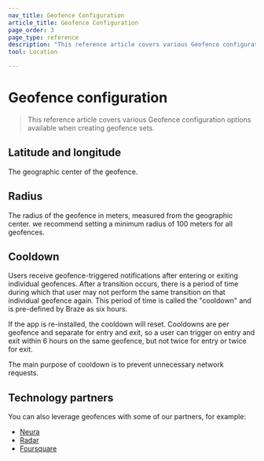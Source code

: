 ```yaml
---
nav_title: Geofence Configuration
article_title: Geofence Configuration
page_order: 3
page_type: reference
description: "This reference article covers various Geofence configurations."
tool: Location

---
```


# Geofence configuration

> This reference article covers various Geofence configuration options available when creating geofence sets.

## Latitude and longitude

The geographic center of the geofence.

## Radius

The radius of the geofence in meters, measured from the geographic center. we recommend setting a minimum radius of 100 meters for all geofences.

## Cooldown

Users receive geofence-triggered notifications after entering or exiting individual geofences. After a transition occurs, there is a period of time during which that user may not perform the same transition on that individual geofence again. This period of time is called the "cooldown" and is pre-defined by Braze as six hours.

If the app is re-installed, the cooldown will reset. Cooldowns are per geofence and separate for entry and exit, so a user can trigger on entry and exit within 6 hours on the same geofence, but not twice for entry or twice for exit.

The main purpose of cooldown is to prevent unnecessary network requests.

## Technology partners

You can also leverage geofences with some of our partners, for example: 

- [Neura][1]
- [Radar][2]
- [Foursquare][3]

[1]: {{site.baseurl}}/partners/data_augmentation/contextual_location/neura_actions/
[2]: {{site.baseurl}}/partners/data_augmentation/contextual_location/radar/
[3]: {{site.baseurl}}/partners/data_augmentation/contextual_location/foursquare/